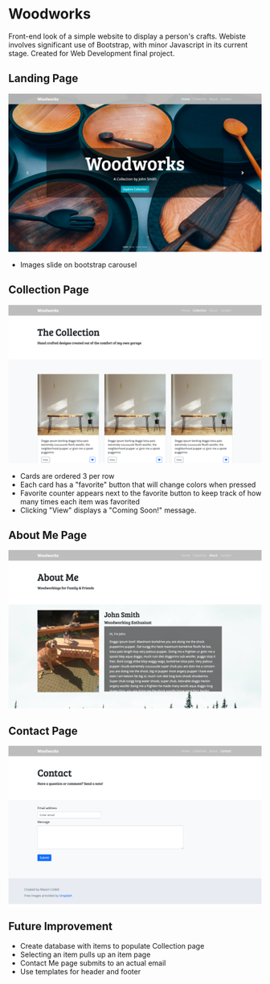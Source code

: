 # Woodworks
Front-end look of a simple website to display a person's crafts.  Webiste involves significant use of Bootstrap, with minor Javascript in its current stage. Created for Web Development final project.

## Landing Page 
![Image of Landing Page](https://github.com/MasonCollett/Woodworks/blob/master/final/views/images/landingReadMe.png)
* Images slide on bootstrap carousel

## Collection Page
![Image of Collection Page](https://github.com/MasonCollett/Woodworks/blob/master/final/views/images/collectionReadMe.png)
* Cards are ordered 3 per row
* Each card has a "favorite" button that will change colors when pressed
* Favorite counter appears next to the favorite button to keep track of how many times each item was favorited
* Clicking "View" displays a "Coming Soon!" message.

## About Me Page
![Image of About Me Page](https://github.com/MasonCollett/Woodworks/blob/master/final/views/images/aboutReadMe.png)

## Contact Page
![Image of Landing Page](https://github.com/MasonCollett/Woodworks/blob/master/final/views/images/contactReadMe.png)

## Future Improvement
* Create database with items to populate Collection page
* Selecting an item pulls up an item page
* Contact Me page submits to an actual email
* Use templates for header and footer
